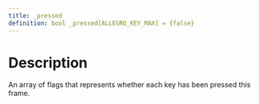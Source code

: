 ```yaml
---
title: _pressed
definition: bool _pressed[ALLEGRO_KEY_MAX] = {false}
---
```


# Description
An array of flags that represents whether each key has been pressed this frame.
